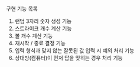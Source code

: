 구현 기능 목록
1. 랜덤 3자리 숫자 생성 기능
2. 스트라이크 개수 계산 기능
3. 볼 개수 계산 기능
4. 재시작 / 종료 결정 기능
5. 입력 형식과 맞지 않는 잘못된 값 입력 시 예외 처리 기능
6. 상대방(컴퓨터)이 먼저 답을 맞히는 경우 처리 기능